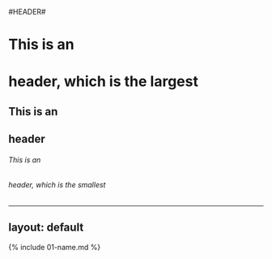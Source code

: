 #HEADER#
# This is an <h1> header, which is the largest
## This is an <h2> header
###### This is an <h6> header, which is the smallest
---
layout: default
---

{% include 01-name.md %}


